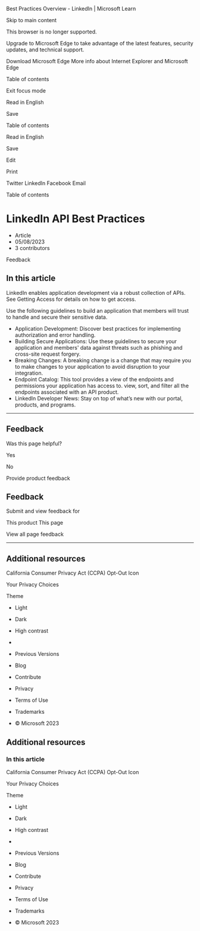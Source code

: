 
















































Best Practices Overview - LinkedIn | Microsoft Learn













Skip to main content



This browser is no longer supported.


Upgrade to Microsoft Edge to take advantage of the latest features, security updates, and technical support.



Download Microsoft Edge
More info about Internet Explorer and Microsoft Edge





















Table of contents 



Exit focus mode
































Read in English




Save













Table of contents

Read in English




Save

Edit




Print


Twitter
LinkedIn
Facebook
Email











Table of contents




LinkedIn API Best Practices
===========================




* Article
* 05/08/2023
* 3 contributors








Feedback





In this article
---------------




LinkedIn enables application development via a robust collection of APIs. See Getting Access for details on how to get access.


Use the following guidelines to build an application that members will trust to handle and secure their sensitive data.


* Application Development: Discover best practices for implementing authorization and error handling.
* Building Secure Applications: Use these guidelines to secure your application and members' data against threats such as phishing and cross-site request forgery.
* Breaking Changes: A breaking change is a change that may require you to make changes to your application to avoid disruption to your integration.
* Endpoint Catalog: This tool provides a view of the endpoints and permissions your application has access to. view, sort, and filter all the endpoints associated with an API product.
* LinkedIn Developer News: Stay on top of what’s new with our portal, products, and programs.













---


Feedback
--------



Was this page helpful?







Yes





No





Provide product feedback




Feedback
--------



Submit and view feedback for



This product
This page



View all page feedback








---


Additional resources
--------------------












California Consumer Privacy Act (CCPA) Opt-Out Icon





Your Privacy Choices







Theme





* Light
* Dark
* High contrast






* 
* Previous Versions
* Blog
* Contribute
* Privacy
* Terms of Use
* Trademarks
* © Microsoft 2023







Additional resources
--------------------






### In this article






















California Consumer Privacy Act (CCPA) Opt-Out Icon





Your Privacy Choices







Theme





* Light
* Dark
* High contrast






* 
* Previous Versions
* Blog
* Contribute
* Privacy
* Terms of Use
* Trademarks
* © Microsoft 2023








